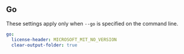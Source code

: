 ## Go
These settings apply only when `--go` is specified on the command line.
``` yaml $(go)
go:
  license-header: MICROSOFT_MIT_NO_VERSION
  clear-output-folder: true
```
